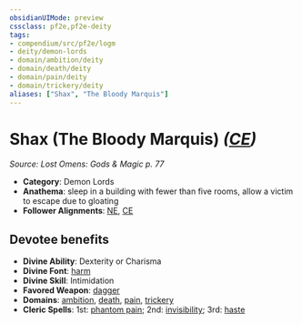 ```yaml
---
obsidianUIMode: preview
cssclass: pf2e,pf2e-deity
tags:
- compendium/src/pf2e/logm
- deity/demon-lords
- domain/ambition/deity
- domain/death/deity
- domain/pain/deity
- domain/trickery/deity
aliases: ["Shax", "The Bloody Marquis"]
---
```

# Shax (The Bloody Marquis) *([CE](rules/traits/chaotic-evil-b1.md))*  
*Source: Lost Omens: Gods & Magic p. 77*  

- **Category**: Demon Lords
- **Anathema**: sleep in a building with fewer than five rooms, allow a victim to escape due to gloating
- **Follower Alignments**: [NE](rules/traits/neutral-evil-b1.md), [CE](rules/traits/chaotic-evil-b1.md)

## Devotee benefits

- **Divine Ability**: Dexterity or Charisma
- **Divine Font**: [harm](compendium/spells/harm.md)
- **Divine Skill**: Intimidation
- **Favored Weapon**: [dagger](compendium/equipment/items/dagger.md)
- **Domains**: [ambition](compendium/setting/domains.md#Ambition), [death](compendium/setting/domains.md#Death), [pain](compendium/setting/domains.md#Pain), [trickery](compendium/setting/domains.md#Trickery)
- **Cleric Spells**: 1st: [phantom pain](compendium/spells/phantom-pain.md); 2nd: [invisibility](compendium/spells/invisibility.md); 3rd: [haste](compendium/spells/haste.md)